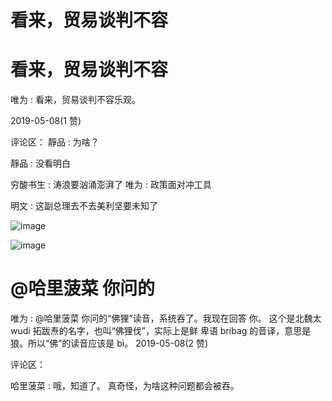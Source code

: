 # 看来，贸易谈判不容

# 看来，贸易谈判不容

唯为 : 看来，贸易谈判不容乐观。

2019-05-08(1 赞)

评论区： 靜品 : 为啥？

靜品 : 没看明白

穷酸书生 : 涛浪要汹涌澎湃了 唯为 : 政策面对冲工具

明文 : 这副总理去不去美利坚要未知了

![image](img/Image_172.png)

![image](img/Image_173.png)

# @哈里菠菜 你问的

唯为 : @哈里菠菜 你问的“佛狸”读音，系统吞了。我现在回答 你。 这个是北魏太 wudi 拓跋焘的名字，也叫“佛狸伐”，实际上是鲜 卑语 bribag 的音译，意思是狼。所以“佛”的读音应该是 bi。 2019-05-08(2 赞)

评论区：

哈里菠菜 : 哦，知道了。 真奇怪，为啥这种问题都会被吞。